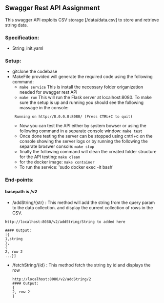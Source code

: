 ## Swagger Rest API Assignment
This swagger API exploits CSV storage [/data/data.csv] to store and retrieve string data.
 
 ### Specification:
 * String_init.yaml
 
 ### Setup:
 * gitclone the codebase
 * MakeFile provided will generate the required code using the following command:
    * `make service`
    This is install the necessary folder origanization needed for swagger rest API
    * `make run`
    This will run the Flask server at localhost:8080. To make sure the setup is up and running you should see the following massage in       the console:
    ``` 
     Running on http://0.0.0.0:8080/ (Press CTRL+C to quit)
    ```
    * Now you can test the API either by system bowser or using the following command in a separate console window:
        `make test`
    * Once done testing the server can be stopped using cntrl+c on the console showing the server logs or by running the following the         separate broswer console: 
       `make stop`
    * finally the following command will clean the created folder structure for the API testing:
       `make clean`
    * for the docker image:
      `make container`
    * To run the service:
    'sudo docker exec -it <containerID> bash'
 
 ### End-points:
 #### basepath is /v2
 * /addString/{str} : This method will add the string from the query param to the data collection. and display the current collection of rows in the CSV.
  ``` 
  http://localhost:8080/v2/addString/String to added here
 
  #### Output:
  [{
  1,string
  },
  {
  2, row 2
  ...}]
   ```

* /fetchString/{id} : This method fetch the string by id and displays the row
  ``` 
  http://localhost:8080/v2/addString/2
  #### Output:
  {
  2, row 2
  }
   ``` 

